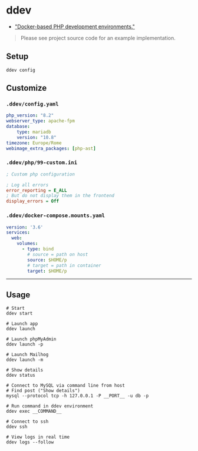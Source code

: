 # ddev

- ["Docker-based PHP development environments."](https://ddev.com/)

> Please see project source code for an example implementation.

## Setup

```shell
ddev config
```

## Customize

### `.ddev/config.yaml`

```yaml
php_version: "8.2"
webserver_type: apache-fpm
database:
    type: mariadb
    version: "10.8"
timezone: Europe/Rome
webimage_extra_packages: [php-ast]
```

### `.ddev/php/99-custom.ini`

```ini
; Custom php configuration

; Log all errors
error_reporting = E_ALL
; But do not display them in the frontend
display_errors = Off
```

### `.ddev/docker-compose.mounts.yaml`

```yaml
version: '3.6'
services:
  web:
    volumes:
      - type: bind
        # source = path on host
        source: $HOME/p
        # target = path in container
        target: $HOME/p
```

---

## Usage


```shell
# Start
ddev start

# Launch app
ddev launch

# Launch phpMyAdmin
ddev launch -p

# Launch Mailhog
ddev launch -m

# Show details
ddev status

# Connect to MySQL via command line from host
# Find post ("Show details")
mysql --protocol tcp -h 127.0.0.1 -P __PORT__ -u db -p

# Run command in ddev environment
ddev exec __COMMAND__

# Connect to ssh
ddev ssh

# View logs in real time
ddev logs --follow
```

